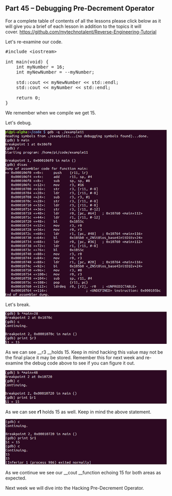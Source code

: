 ## Part 45 – Debugging Pre-Decrement Operator

For a complete table of contents of all the lessons please click below as it will give you a brief of each lesson in addition to the topics it will cover.&nbsp;https://github.com/mytechnotalent/Reverse-Engineering-Tutorial

Let's re-examine our code.

<pre spellcheck="false">#include &lt;iostream&gt;

int main(void) {
&nbsp;&nbsp; &nbsp;int myNumber = 16;
&nbsp;&nbsp; &nbsp;int myNewNumber = --myNumber;

&nbsp;&nbsp; &nbsp;std::cout &lt;&lt; myNewNumber &lt;&lt; std::endl;
    std::cout &lt;&lt; myNumber &lt;&lt; std::endl;

&nbsp;&nbsp; &nbsp;return 0;
}
</pre>

We remember when we compile we get 15.

Let's debug.

<div class="slate-resizable-image-embed slate-image-embed__resize-full-width"><img src="/imgs/1530270075261.jpg"/></div>

Let's break.

<div class="slate-resizable-image-embed slate-image-embed__resize-full-width"><img src="/imgs/1530270088297.jpg"/></div>

As we can see __r3 __holds 15. Keep in mind hacking this value may not be the final place it may be stored. Remember this for next week and re-examine the debug code above to see if you can figure it out.

<div class="slate-resizable-image-embed slate-image-embed__resize-full-width"><img src="/imgs/1530270183626.jpg"/></div>

As we can see __r1__ holds 15 as well. Keep in mind the above statement.

<div class="slate-resizable-image-embed slate-image-embed__resize-full-width"><img src="/imgs/1530270209438.jpg"/></div>

As we continue we see our __cout __function echoing 15 for both areas as expected.

Next week we will dive into the Hacking Pre-Decrement Operator.